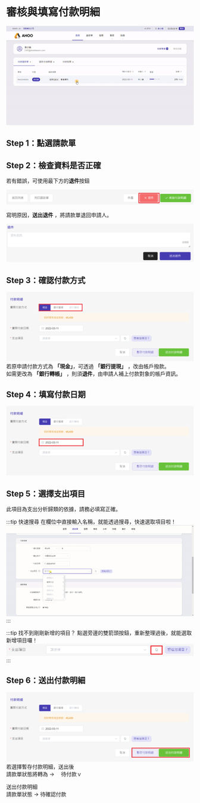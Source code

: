 # 審核與填寫付款明細

![填寫付款明細](./detail.gif)

## **Step 1：點選請款單**

## **Step 2：檢查資料是否正確**

若有錯誤，可使用最下方的**退件**按鈕

![退件](./retrieve-1.png)

寫明原因，**送出退件** ，將請款單退回申請人。

![退件原因](./retrieve-2.png)

## **Step 3：確認付款方式**

![實際付款方式](./detail-1.png)  
若原申請付款方式為 **「現金」**，可透過 **「銀行提現」** ，改由帳戶撥款。  
如需更改為 **「銀行轉帳」** ，則須**退件**，由申請人補上付款對象的帳戶資訊。

## **Step 4：填寫付款日期**

![填寫付款明細](./detail-2.png)

## **Step 5：選擇支出項目**

此項目為支出分析歸類的依據，請務必填寫正確。

:::tip 快速搜尋
在欄位中直接輸入名稱，就能透過搜尋，快速選取項目啦！
![快速搜尋](./fast.gif)  
:::

:::tip 找不到剛剛新增的項目？
點選旁邊的雙箭頭按鈕，重新整理過後，就能選取新增項目囉！
![快速搜尋](./detail-3.png)  
:::

## **Step 6：送出付款明細**

![付款明細](./detail-4.png)  
若選擇暫存付款明細，送出後  
請款單狀態將轉為 → 　待付款ｖ

送出付款明細  
請款單狀態 → 待確認付款
